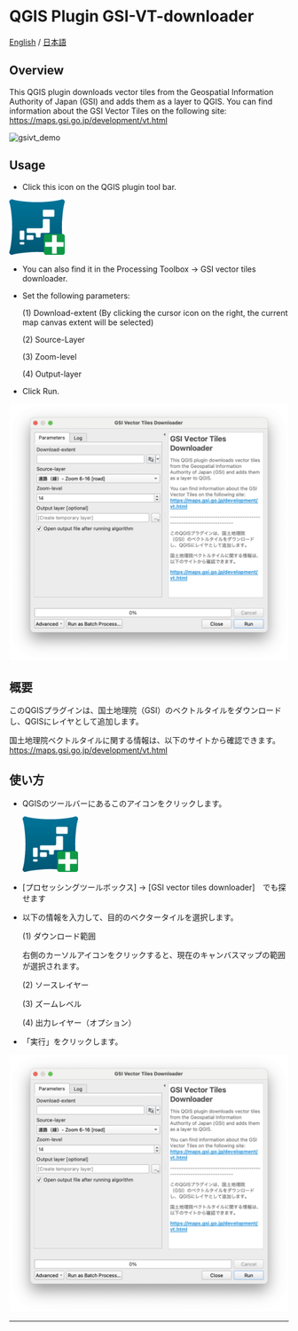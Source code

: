# QGIS Plugin GSI-VT-downloader
[English](#Overview) / [日本語](#概要)

## Overview
This QGIS plugin downloads vector tiles from the Geospatial Information Authority of Japan (GSI) and adds them as a layer to QGIS.
You can find information about the GSI Vector Tiles on the following site: https://maps.gsi.go.jp/development/vt.html

![gsivt_demo](./imgs/gsivt.gif)

## Usage
- Click this icon on the QGIS plugin tool bar.

<img width="100" src="./imgs/icon.png" />

- You can also find it in the Processing Toolbox -> GSI vector tiles downloader.

- Set the following parameters:

  (1)  Download-extent  (By clicking the cursor icon on the right, the current map canvas extent will be selected)
  
  (2)  Source-Layer

  (3)  Zoom-level

  (4)  Output-layer 

- Click Run.

![gsivt_parameters](./imgs/parameters.png)


## 概要
このQGISプラグインは、国土地理院（GSI）のベクトルタイルをダウンロードし、QGISにレイヤとして追加します。

国土地理院ベクトルタイルに関する情報は、以下のサイトから確認できます。
https://maps.gsi.go.jp/development/vt.html

## 使い方
- QGISのツールバーにあるこのアイコンをクリックします。

  <img width="100" src="./imgs/icon.png" />

- [プロセッシングツールボックス] -> [GSI vector tiles downloader]　でも探せます

- 以下の情報を入力して、目的のベクタータイルを選択します。


  (1) ダウンロード範囲
  
    右側のカーソルアイコンをクリックすると、現在のキャンバスマップの範囲が選択されます。

  (2) ソースレイヤー

  (3) ズームレベル

  (4) 出力レイヤー（オプション）

- 「実行」をクリックします。

![gsivt_parameters](./imgs/parameters.png)

---------------------------------------------------------------------------------------------

